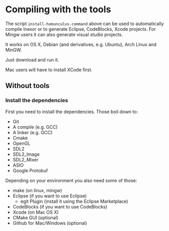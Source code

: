 # Compiling with the tools

The script `install-homunculus.command` above can be used to
automatically compile Inexor or to generate Eclipse, CodeBlocks, 
Xcode projects. For Mingw users it can also generate
visual studio projects.

It works on OS X, Debian (and derivatives, e.g. Ubuntu),
Arch Linux and MinGW.

Just download and run it.

Mac users will have to install XCode first.

## Without tools

### Install the dependencies

First you need to install the dependencies. Those boil down
to:

* Git
* A compile (e.g. GCC)
* A linker (e.g. GCC)
* Cmake
* OpenGL
* SDL2
* SDL2_Image
* SDL2_Mixer
* ASIO
* Google Protobuf

Depending on your environment you also need some of those:

* make (on linux, mingw)
* Eclipse (if you want to use Eclipse)
  * egit Plugin (install it using the Eclipse Marketplace)
* CodeBlocks (if you want to use CodeBlocks)
* Xcode (on Mac OS X)
* CMake GUI (optional)
* Github for Mac/Windows (optional)
